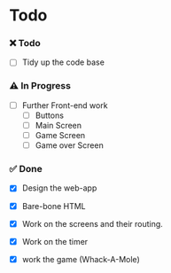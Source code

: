 # Todo

### :x: Todo 

- [ ] Tidy up the code base

### :warning: In Progress 

- [ ] Further Front-end work
  - [ ] Buttons
  - [ ] Main Screen
  - [ ] Game Screen
  - [ ] Game over Screen 

### :white_check_mark: Done 

- [x] Design the web-app 
- [x] Bare-bone HTML
- [x] Work on the screens and their routing.
- [x] Work on the timer
- [x] work the game (Whack-A-Mole) 

